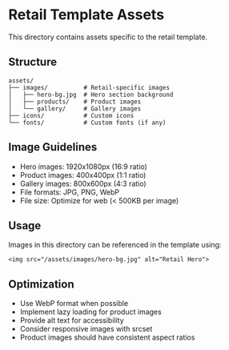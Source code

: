 # Retail Template Assets

This directory contains assets specific to the retail template.

## Structure
```
assets/
├── images/          # Retail-specific images
│   ├── hero-bg.jpg  # Hero section background
│   ├── products/    # Product images
│   └── gallery/     # Gallery images
├── icons/           # Custom icons
└── fonts/           # Custom fonts (if any)
```

## Image Guidelines
- Hero images: 1920x1080px (16:9 ratio)
- Product images: 400x400px (1:1 ratio)
- Gallery images: 800x600px (4:3 ratio)
- File formats: JPG, PNG, WebP
- File size: Optimize for web (< 500KB per image)

## Usage
Images in this directory can be referenced in the template using:
```njk
<img src="/assets/images/hero-bg.jpg" alt="Retail Hero">
```

## Optimization
- Use WebP format when possible
- Implement lazy loading for product images
- Provide alt text for accessibility
- Consider responsive images with srcset
- Product images should have consistent aspect ratios 